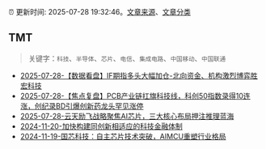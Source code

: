:alarm_clock: 更新时间: 2025-07-28 19:32:46。[文章来源](/README.md)、[文章分类](/TAGS.md)

## TMT


> 关键字：`科技`、`半导体`、`芯片`、`电信`、`集成电路`、`中国移动`、`中国联通`



- [2025-07-28-【数据看盘】IF期指多头大幅加仓-北向资金、机构激烈博弈胜宏科技](https://www.cls.cn/detail/2098419) 
- [2025-07-28-【焦点复盘】PCB产业链扛旗科技线，科创50指数录得10连涨，创纪录BD引爆创新药龙头罕见涨停](https://www.cls.cn/detail/2098377) 
- [2025-07-28-云天励飞战略聚焦AI芯片，三大核心布局押注推理蓝海](https://www.cls.cn/detail/2097911) 
- [2024-11-20-加快构建同创新相适应的科技金融体制](https://xueqiu.com/9193403816/313561745) 
- [2024-11-19-国芯科技：自主芯片技术突破，AIMCU重塑行业格局](https://xueqiu.com/8151841495/313402043) 
